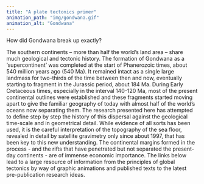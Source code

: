 ```yaml
---
title: "A plate tectonics primer"
animation_path: "img/gondwana.gif"
animation_alt: "Gondwana"
---
```


How did Gondwana break up exactly? 

The southern continents – more than half the
world’s land area – share much geological and tectonic history.  The formation
of Gondwana as a ‘supercontinent’ was completed at the start of Phanerozoic
times, about 540 million years ago (540 Ma). It remained intact as a single
large landmass for two-thirds of the time between then and now, eventually
starting to fragment in the Jurassic period, about 184 Ma. During Early
Cretaceous times, especially in the interval 140-120 Ma, most of the present
continental outlines were established and these fragments started moving apart
to give the familiar geography of today with almost half of the world’s oceans
now separating them. The research presented here has attempted to define step by
step the history of this dispersal against the geological time-scale and in
geometrical detail. While evidence of all sorts has been used, it is the careful
interpretation of the topography of the sea floor, revealed in detail by
satellite gravimetry only since about 1997, that has been key to this new
understanding. The continental margins formed in the process - and the rifts
that have penetrated but not separated the present-day continents - are of
immense economic importance.  The links below lead to a large resource of
information from the principles of global tectonics by way of graphic animations
and published texts to the latest pre-publication research ideas.
